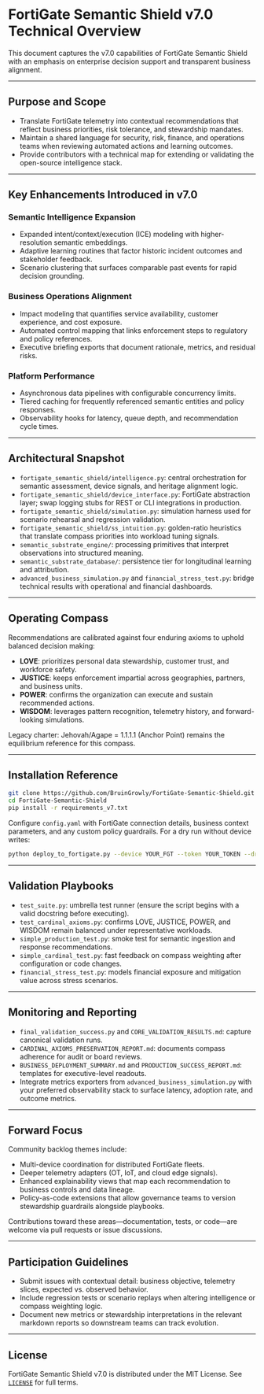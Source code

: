# FortiGate Semantic Shield v7.0 Technical Overview

This document captures the v7.0 capabilities of FortiGate Semantic Shield with an emphasis on enterprise decision support and transparent business alignment.

---

## Purpose and Scope
- Translate FortiGate telemetry into contextual recommendations that reflect business priorities, risk tolerance, and stewardship mandates.
- Maintain a shared language for security, risk, finance, and operations teams when reviewing automated actions and learning outcomes.
- Provide contributors with a technical map for extending or validating the open-source intelligence stack.

---

## Key Enhancements Introduced in v7.0

### Semantic Intelligence Expansion
- Expanded intent/context/execution (ICE) modeling with higher-resolution semantic embeddings.
- Adaptive learning routines that factor historic incident outcomes and stakeholder feedback.
- Scenario clustering that surfaces comparable past events for rapid decision grounding.

### Business Operations Alignment
- Impact modeling that quantifies service availability, customer experience, and cost exposure.
- Automated control mapping that links enforcement steps to regulatory and policy references.
- Executive briefing exports that document rationale, metrics, and residual risks.

### Platform Performance
- Asynchronous data pipelines with configurable concurrency limits.
- Tiered caching for frequently referenced semantic entities and policy responses.
- Observability hooks for latency, queue depth, and recommendation cycle times.

---

## Architectural Snapshot
- `fortigate_semantic_shield/intelligence.py`: central orchestration for semantic assessment, device signals, and heritage alignment logic.
- `fortigate_semantic_shield/device_interface.py`: FortiGate abstraction layer; swap logging stubs for REST or CLI integrations in production.
- `fortigate_semantic_shield/simulation.py`: simulation harness used for scenario rehearsal and regression validation.
- `fortigate_semantic_shield/ss_intuition.py`: golden-ratio heuristics that translate compass priorities into workload tuning signals.
- `semantic_substrate_engine/`: processing primitives that interpret observations into structured meaning.
- `semantic_substrate_database/`: persistence tier for longitudinal learning and attribution.
- `advanced_business_simulation.py` and `financial_stress_test.py`: bridge technical results with operational and financial dashboards.

---

## Operating Compass
Recommendations are calibrated against four enduring axioms to uphold balanced decision making:

- **LOVE**: prioritizes personal data stewardship, customer trust, and workforce safety.
- **JUSTICE**: keeps enforcement impartial across geographies, partners, and business units.
- **POWER**: confirms the organization can execute and sustain recommended actions.
- **WISDOM**: leverages pattern recognition, telemetry history, and forward-looking simulations.

Legacy charter: Jehovah/Agape = 1.1.1.1 (Anchor Point) remains the equilibrium reference for this compass.

---

## Installation Reference
```bash
git clone https://github.com/BruinGrowly/FortiGate-Semantic-Shield.git
cd FortiGate-Semantic-Shield
pip install -r requirements_v7.txt
```

Configure `config.yaml` with FortiGate connection details, business context parameters, and any custom policy guardrails. For a dry run without device writes:

```bash
python deploy_to_fortigate.py --device YOUR_FGT --token YOUR_TOKEN --dry-run
```

---

## Validation Playbooks
- `test_suite.py`: umbrella test runner (ensure the script begins with a valid docstring before executing).
- `test_cardinal_axioms.py`: confirms LOVE, JUSTICE, POWER, and WISDOM remain balanced under representative workloads.
- `simple_production_test.py`: smoke test for semantic ingestion and response recommendations.
- `simple_cardinal_test.py`: fast feedback on compass weighting after configuration or code changes.
- `financial_stress_test.py`: models financial exposure and mitigation value across stress scenarios.

---

## Monitoring and Reporting
- `final_validation_success.py` and `CORE_VALIDATION_RESULTS.md`: capture canonical validation runs.
- `CARDINAL_AXIOMS_PRESERVATION_REPORT.md`: documents compass adherence for audit or board reviews.
- `BUSINESS_DEPLOYMENT_SUMMARY.md` and `PRODUCTION_SUCCESS_REPORT.md`: templates for executive-level readouts.
- Integrate metrics exporters from `advanced_business_simulation.py` with your preferred observability stack to surface latency, adoption rate, and outcome metrics.

---

## Forward Focus
Community backlog themes include:
- Multi-device coordination for distributed FortiGate fleets.
- Deeper telemetry adapters (OT, IoT, and cloud edge signals).
- Enhanced explainability views that map each recommendation to business controls and data lineage.
- Policy-as-code extensions that allow governance teams to version stewardship guardrails alongside playbooks.

Contributions toward these areas—documentation, tests, or code—are welcome via pull requests or issue discussions.

---

## Participation Guidelines
- Submit issues with contextual detail: business objective, telemetry slices, expected vs. observed behavior.
- Include regression tests or scenario replays when altering intelligence or compass weighting logic.
- Document new metrics or stewardship interpretations in the relevant markdown reports so downstream teams can track evolution.

---

## License
FortiGate Semantic Shield v7.0 is distributed under the MIT License. See [`LICENSE`](LICENSE) for full terms.
